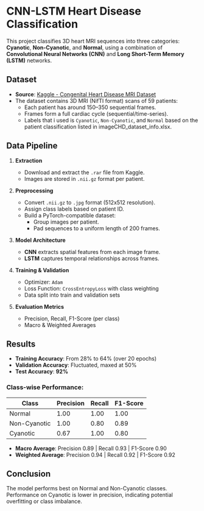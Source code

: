 # CNN-LSTM Heart Disease Classification

This project classifies 3D heart MRI sequences into three categories: **Cyanotic**, **Non-Cyanotic**, and **Normal**, using a combination of **Convolutional Neural Networks (CNN)** and **Long Short-Term Memory (LSTM)** networks.

## Dataset

- **Source**: [Kaggle - Congenital Heart Disease MRI Dataset](https://www.kaggle.com/datasets/xiaoweixumedicalai/imagechd)
- The dataset contains 3D MRI (NifTI format) scans of 59 patients:
  - Each patient has around 150–350 sequential frames.
  - Frames form a full cardiac cycle (sequential/time-series).
  - Labels that i used is  `Cyanotic`, `Non-Cyanotic`, and `Normal` based on the patient classification listed in imageCHD_dataset_info.xlsx.

## Data Pipeline

1. **Extraction**  
   - Download and extract the `.rar` file from Kaggle.
   - Images are stored in `.nii.gz` format per patient.

2. **Preprocessing**  
   - Convert `.nii.gz` to `.jpg` format (512x512 resolution).
   - Assign class labels based on patient ID.
   - Build a PyTorch-compatible dataset:
     - Group images per patient.
     - Pad sequences to a uniform length of 200 frames.

3. **Model Architecture**  
   - **CNN** extracts spatial features from each image frame.
   - **LSTM** captures temporal relationships across frames.

4. **Training & Validation**  
   - Optimizer: `Adam`
   - Loss Function: `CrossEntropyLoss` with class weighting
   - Data split into train and validation sets

5. **Evaluation Metrics**  
   - Precision, Recall, F1-Score (per class)
   - Macro & Weighted Averages

## Results

- **Training Accuracy**: From 28% to 64% (over 20 epochs)
- **Validation Accuracy**: Fluctuated, maxed at 50%
- **Test Accuracy**: **92%**

### Class-wise Performance:

| Class         | Precision | Recall | F1-Score |
|---------------|-----------|--------|----------|
| Normal        | 1.00      | 1.00   | 1.00     |
| Non-Cyanotic  | 1.00      | 0.80   | 0.89     |
| Cyanotic      | 0.67      | 1.00   | 0.80     |

- **Macro Average**: Precision 0.89 | Recall 0.93 | F1-Score 0.90  
- **Weighted Average**: Precision 0.94 | Recall 0.92 | F1-Score 0.92

## Conclusion
The model performs best on Normal and Non-Cyanotic classes. Performance on Cyanotic is lower in precision, indicating potential overfitting or class imbalance.
